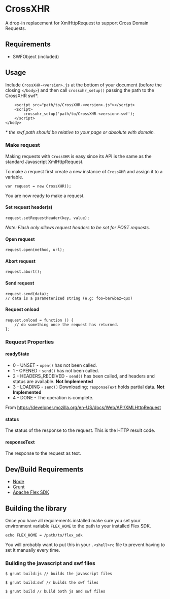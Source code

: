 CrossXHR
========
A drop-in replacement for XmlHttpRequest to support Cross Domain Requests.

## Requirements
- SWFObject (included)

## Usage

Include `CrossXHR-<version>.js` at the bottom of your document (before the closing `</body>`) and then call `crossxhr_setup()` passing the path to the CrossXHR swf*.

        <script src="path/to/CrossXHR-<version>.js"></script>
        <script>
            crossxhr_setup('path/to/CrossXHR-<version>.swf');
        </script>
    </body>

_\* the swf path should be relative to your page or absolute with domain._

### Make request
Making requests with `CrossXHR` is easy since its API is the same as the standard Javascript XmlHttpRequest.

To make a request first create a new instance of `CrossXHR` and assign it to a variable.

    var request = new CrossXHR();

You are now ready to make a request.

#### Set request header(s)

    request.setRequestHeader(key, value);

_Note: Flash only allows request headers to be set for POST requests._

#### Open request

    request.open(method, url);

#### Abort request

    request.abort();

#### Send request

    request.send(data);
    // data is a parameterized string (e.g: foo=bar&baz=qux)

#### Request onload

    request.onload = function () {
        // do something once the request has returned.
    };

### Request Properties

#### readyState

- 0 - UNSET - `open()` has not been called.
- 1 - OPENED - `send()` has not been called.
- 2 - HEADERS_RECEIVED - `send()` has been called, and headers and status are available. **Not Implemented**
- 3 - LOADING - `send()` Downloading; `responseText` holds partial data. **Not Implemented**
- 4 - DONE - The operation is complete.

From <https://developer.mozilla.org/en-US/docs/Web/API/XMLHttpRequest>

#### status
The status of the response to the request. This is the HTTP result code.

#### responseText
The response to the request as text.


## Dev/Build Requirements
- [Node](http://nodejs.org)
- [Grunt](http://gruntjs.com)
- [Apache Flex SDK](http://flex.apache.org/)

## Building the library

Once you have all requirements installed make sure you set your environment variable `FLEX_HOME` to the path to your installed Flex SDK.

    echo FLEX_HOME = /path/to/flex_sdk

You will probably want to put this in your `.<shell>rc` file to prevent having to set it manually every time.

### Building the javascript and swf files

    $ grunt build:js // builds the javascript files

    $ grunt build:swf // builds the swf files

    $ grunt build // build both js and swf files
